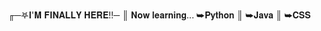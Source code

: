 ╓─𖤐𝐈'𝐌 𝐅𝐈𝐍𝐀𝐋𝐋𝐘 𝐇𝐄𝐑𝐄!!─
║ 𝐍𝐨𝐰 𝐥𝐞𝐚𝐫𝐧𝐢𝐧𝐠...
➥𝐏𝐲𝐭𝐡𝐨𝐧
║ 
➥𝐉𝐚𝐯𝐚
║ 
➥𝐂𝐒𝐒


<!---
squalofr/squalofr is a ✨ special ✨ repository because its `README.md` (this file) appears on your GitHub profile.
You can click the Preview link to take a look at your changes.
--->
